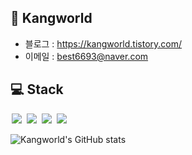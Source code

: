 ## 🍊 Kangworld
- 블로그 : https://kangworld.tistory.com/
- 이메일 : best6693@naver.com

## 💻 Stack
<img src = "https://img.shields.io/badge/-C++-blue?style=flat&logo=c%2B%2B" style="height : auto; margin-left : 2px; margin-right : 2px;"/> <img src = "https://img.shields.io/badge/-C%23%20-purple?style=flat&logo=C%20Sharp" style="height : auto; margin-left : 2px; margin-right : 2px;"/> <img src="https://img.shields.io/badge/unity%20-%23000000.svg?&style=flat&logo=unity&logoColor=white" style="height : auto; margin-left : 2px; margin-right : 2px;"/> <img src="https://img.shields.io/badge/unreal%20engine%20-%23313131.svg?&style=flat&logo=unreal%20engine&logoColor=white" style="height : auto; margin-left : 2px; margin-right : 2px;"/>

![Kangworld's GitHub stats](https://github-readme-stats.vercel.app/api?username=kangworld&show_icons=true&theme=tokyonight)
